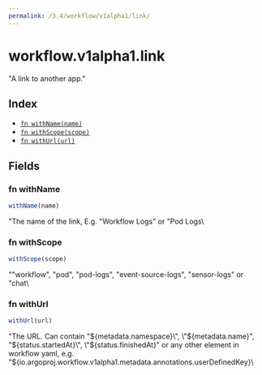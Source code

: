 ```yaml
---
permalink: /3.4/workflow/v1alpha1/link/
---
```


# workflow.v1alpha1.link

"A link to another app."

## Index

* [`fn withName(name)`](#fn-withname)
* [`fn withScope(scope)`](#fn-withscope)
* [`fn withUrl(url)`](#fn-withurl)

## Fields

### fn withName

```ts
withName(name)
```

"The name of the link, E.g. \"Workflow Logs\" or \"Pod Logs\

### fn withScope

```ts
withScope(scope)
```

"\"workflow\", \"pod\", \"pod-logs\", \"event-source-logs\", \"sensor-logs\" or \"chat\

### fn withUrl

```ts
withUrl(url)
```

"The URL. Can contain \"${metadata.namespace}\", \"${metadata.name}\", \"${status.startedAt}\", \"${status.finishedAt}\" or any other element in workflow yaml, e.g. \"${io.argoproj.workflow.v1alpha1.metadata.annotations.userDefinedKey}\